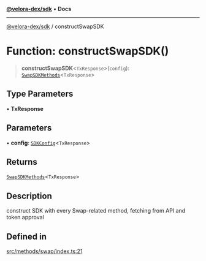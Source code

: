 [**@velora-dex/sdk**](../README.md) • **Docs**

***

[@velora-dex/sdk](../globals.md) / constructSwapSDK

# Function: constructSwapSDK()

> **constructSwapSDK**\<`TxResponse`\>(`config`): [`SwapSDKMethods`](../type-aliases/SwapSDKMethods.md)\<`TxResponse`\>

## Type Parameters

• **TxResponse**

## Parameters

• **config**: [`SDKConfig`](../type-aliases/SDKConfig.md)\<`TxResponse`\>

## Returns

[`SwapSDKMethods`](../type-aliases/SwapSDKMethods.md)\<`TxResponse`\>

## Description

construct SDK with every Swap-related method, fetching from API and token approval

## Defined in

[src/methods/swap/index.ts:21](https://github.com/paraswap/paraswap-sdk/blob/master/src/methods/swap/index.ts#L21)
